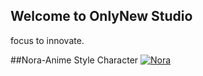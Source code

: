 ## Welcome to OnlyNew Studio

focus to innovate.

##Nora-Anime Style Character
[![Nora](https://assetstorev1-prd-cdn.unity3d.com/key-image/3d3e3206-f114-4df4-83ee-8a3713f28213.webp)](https://assetstore.unity.com/packages/2d/characters/nora-anime-style-character-210222)









